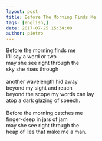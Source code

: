 ```yaml
---
layout: post
title: Before The Morning Finds Me
tags: [english,]
date: 2017-07-25 15:34:00
author: pietro
---
```

Before the morning finds me<br/>I'll say a word or two<br/>may she see right through the<br/>sky she rises through<br/><br/>another wavelength hid away<br/>beyond my sight and reach<br/>beyond the scope my words can lay<br/>atop a dark glazing of speech.<br/><br/>Before the morning catches me<br/>finger-deep in jars of jam<br/>may she see right through the<br/>heap of lies that make me a man.
